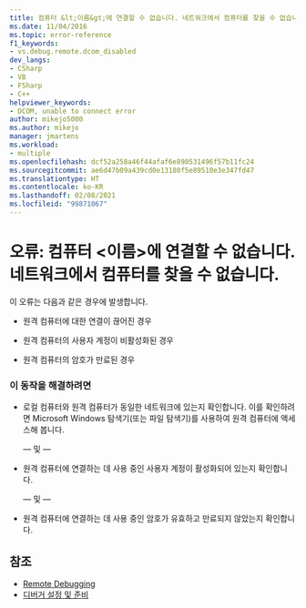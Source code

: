 ```yaml
---
title: 컴퓨터 &lt;이름&gt;에 연결할 수 없습니다. 네트워크에서 컴퓨터를 찾을 수 없습니다. | Microsoft 문서
ms.date: 11/04/2016
ms.topic: error-reference
f1_keywords:
- vs.debug.remote.dcom_disabled
dev_langs:
- CSharp
- VB
- FSharp
- C++
helpviewer_keywords:
- DCOM, unable to connect error
author: mikejo5000
ms.author: mikejo
manager: jmartens
ms.workload:
- multiple
ms.openlocfilehash: dcf52a258a46f44afaf6e890531496f57b11fc24
ms.sourcegitcommit: ae6d47b09a439cd0e13180f5e89510e3e347fd47
ms.translationtype: HT
ms.contentlocale: ko-KR
ms.lasthandoff: 02/08/2021
ms.locfileid: "99871067"
---
```

# <a name="error-unable-to-connect-to-the-machine-ltnamegt-the-machine-cannot-be-found-on-the-network"></a>오류: 컴퓨터 &lt;이름&gt;에 연결할 수 없습니다. 네트워크에서 컴퓨터를 찾을 수 없습니다.
이 오류는 다음과 같은 경우에 발생합니다.

- 원격 컴퓨터에 대한 연결이 끊어진 경우

- 원격 컴퓨터의 사용자 계정이 비활성화된 경우

- 원격 컴퓨터의 암호가 만료된 경우

### <a name="to-resolve-this-behavior"></a>이 동작을 해결하려면

- 로컬 컴퓨터와 원격 컴퓨터가 동일한 네트워크에 있는지 확인합니다. 이를 확인하려면 Microsoft Windows 탐색기(또는 파일 탐색기)를 사용하여 원격 컴퓨터에 액세스해 봅니다.

     — 및 —

- 원격 컴퓨터에 연결하는 데 사용 중인 사용자 계정이 활성화되어 있는지 확인합니다.

     — 및 —

- 원격 컴퓨터에 연결하는 데 사용 중인 암호가 유효하고 만료되지 않았는지 확인합니다.

## <a name="see-also"></a>참조
- [Remote Debugging](../debugger/remote-debugging.md)
- [디버거 설정 및 준비](../debugger/debugger-settings-and-preparation.md)
